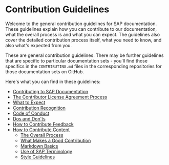 # Contribution Guidelines

Welcome to the general contribution guidelines for SAP documentation. These guidelines explain how you can contribute to our documentation, what the overall process is and what you can expect. The guidelines also cover the detailed contribution process itself, what you need to know, and also what's expected from you.

These are general contribution guidelines. There may be further guidelines that are specific to particular documentation sets - you'll find those specifics in the `CONTRIBUTING.md` files in the corresponding repositories for those documentation sets on GitHub.

Here's what you can find in these guidelines:

- [Contributing to SAP Documentation](contributing.md)
- [The Contributor License Agreement Process](cla.md)
- [What to Expect](what-to-expect.md)
- [Contribution Recognition](recognition.md)
- [Code of Conduct](code-of-conduct.md)
- [Dos and Don'ts](dos-and-donts.md)
- [How to Contribute Feedback](feedback.md)
- [How to Contribute Content](content-contribution/README.md)
  - [The Overall Process](content-contribution/overall-process.md)
  - [What Makes a Good Contribution](content-contribution/good-contribution.md)
  - [Markdown Basics](content-contribution/markdown-basics.md)
  - [Use of SAP Terminology](content-contribution/sap-terminology.md)
  - [Style Guidelines](content-contribution/style-guidelines.md)

